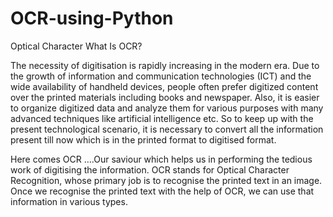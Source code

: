 # OCR-using-Python
Optical Character
What Is OCR?

 The necessity of digitisation is rapidly increasing in the modern era. Due to the growth of information and communication technologies (ICT) and the wide availability of handheld devices, people often prefer digitized content over the printed materials including books and newspaper. Also, it is easier to organize digitized data and analyze them for various purposes with many advanced techniques like artificial intelligence etc. So to keep up with the present technological scenario, it is necessary to convert all the information present till now which is in the printed format to digitised format.

  Here comes OCR ….Our saviour which helps us in performing the tedious work of digitising the information. OCR stands for Optical Character Recognition, whose primary job is to recognise the printed text in an image. Once we recognise the printed text with the help of OCR, we can use that information in various types.
  
  
